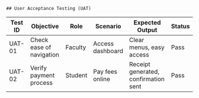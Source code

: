     ## User Acceptance Testing (UAT)

| Test ID | Objective                | Role    | Scenario              | Expected Output                     | Status |
|---------|--------------------------|---------|-----------------------|-------------------------------------|--------|
| UAT-01  | Check ease of navigation | Faculty | Access dashboard      | Clear menus, easy access            | Pass   |
| UAT-02  | Verify payment process   | Student | Pay fees online       | Receipt generated, confirmation sent| Pass   |
